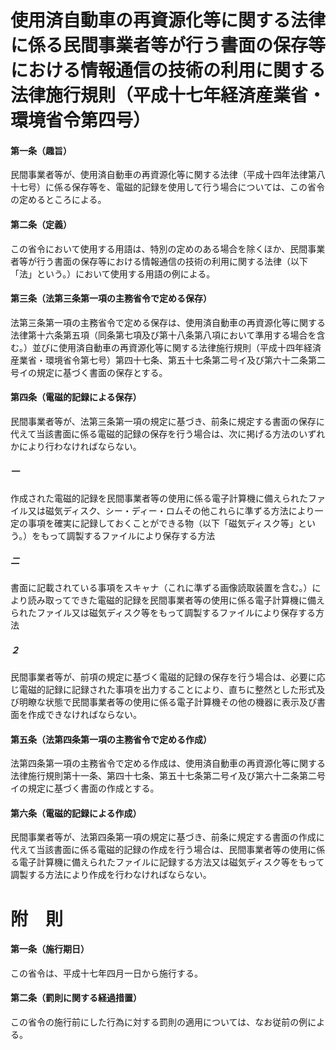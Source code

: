 # 使用済自動車の再資源化等に関する法律に係る民間事業者等が行う書面の保存等における情報通信の技術の利用に関する法律施行規則（平成十七年経済産業省・環境省令第四号）
#### 第一条（趣旨）
民間事業者等が、使用済自動車の再資源化等に関する法律（平成十四年法律第八十七号）に係る保存等を、電磁的記録を使用して行う場合については、この省令の定めるところによる。
#### 第二条（定義）
この省令において使用する用語は、特別の定めのある場合を除くほか、民間事業者等が行う書面の保存等における情報通信の技術の利用に関する法律（以下「法」という。）において使用する用語の例による。
#### 第三条（法第三条第一項の主務省令で定める保存）
法第三条第一項の主務省令で定める保存は、使用済自動車の再資源化等に関する法律第十六条第五項（同条第七項及び第十八条第八項において準用する場合を含む。）並びに使用済自動車の再資源化等に関する法律施行規則（平成十四年経済産業省・環境省令第七号）第四十七条、第五十七条第二号イ及び第六十二条第二号イの規定に基づく書面の保存とする。
#### 第四条（電磁的記録による保存）
民間事業者等が、法第三条第一項の規定に基づき、前条に規定する書面の保存に代えて当該書面に係る電磁的記録の保存を行う場合は、次に掲げる方法のいずれかにより行わなければならない。
##### 一
作成された電磁的記録を民間事業者等の使用に係る電子計算機に備えられたファイル又は磁気ディスク、シー・ディー・ロムその他これらに準ずる方法により一定の事項を確実に記録しておくことができる物（以下「磁気ディスク等」という。）をもって調製するファイルにより保存する方法
##### 二
書面に記載されている事項をスキャナ（これに準ずる画像読取装置を含む。）により読み取ってできた電磁的記録を民間事業者等の使用に係る電子計算機に備えられたファイル又は磁気ディスク等をもって調製するファイルにより保存する方法
##### ２
民間事業者等が、前項の規定に基づく電磁的記録の保存を行う場合は、必要に応じ電磁的記録に記録された事項を出力することにより、直ちに整然とした形式及び明瞭な状態で民間事業者等の使用に係る電子計算機その他の機器に表示及び書面を作成できなければならない。
#### 第五条（法第四条第一項の主務省令で定める作成）
法第四条第一項の主務省令で定める作成は、使用済自動車の再資源化等に関する法律施行規則第十一条、第四十七条、第五十七条第二号イ及び第六十二条第二号イの規定に基づく書面の作成とする。
#### 第六条（電磁的記録による作成）
民間事業者等が、法第四条第一項の規定に基づき、前条に規定する書面の作成に代えて当該書面に係る電磁的記録の作成を行う場合は、民間事業者等の使用に係る電子計算機に備えられたファイルに記録する方法又は磁気ディスク等をもって調製する方法により作成を行わなければならない。
# 附　則
#### 第一条（施行期日）
この省令は、平成十七年四月一日から施行する。
#### 第二条（罰則に関する経過措置）
この省令の施行前にした行為に対する罰則の適用については、なお従前の例による。
